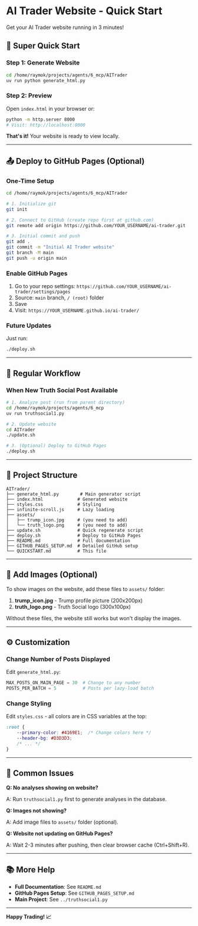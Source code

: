 # AI Trader Website - Quick Start

Get your AI Trader website running in 3 minutes!

## 🚀 Super Quick Start

### Step 1: Generate Website

```bash
cd /home/raymok/projects/agents/6_mcp/AITrader
uv run python generate_html.py
```

### Step 2: Preview

Open `index.html` in your browser or:

```bash
python -m http.server 8000
# Visit: http://localhost:8000
```

**That's it!** Your website is ready to view locally.

---

## 📤 Deploy to GitHub Pages (Optional)

### One-Time Setup

```bash
cd /home/raymok/projects/agents/6_mcp/AITrader

# 1. Initialize git
git init

# 2. Connect to GitHub (create repo first at github.com)
git remote add origin https://github.com/YOUR_USERNAME/ai-trader.git

# 3. Initial commit and push
git add .
git commit -m "Initial AI Trader website"
git branch -M main
git push -u origin main
```

### Enable GitHub Pages

1. Go to your repo settings: `https://github.com/YOUR_USERNAME/ai-trader/settings/pages`
2. Source: `main` branch, `/ (root)` folder
3. Save
4. Visit: `https://YOUR_USERNAME.github.io/ai-trader/`

### Future Updates

Just run:
```bash
./deploy.sh
```

---

## 🔄 Regular Workflow

### When New Truth Social Post Available

```bash
# 1. Analyze post (run from parent directory)
cd /home/raymok/projects/agents/6_mcp
uv run truthsocial1.py

# 2. Update website
cd AITrader
./update.sh

# 3. (Optional) Deploy to GitHub Pages
./deploy.sh
```

---

## 📁 Project Structure

```
AITrader/
├── generate_html.py        # Main generator script
├── index.html             # Generated website
├── styles.css             # Styling
├── infinite-scroll.js     # Lazy loading
├── assets/
│   ├── trump_icon.jpg     # (you need to add)
│   └── truth_logo.png     # (you need to add)
├── update.sh              # Quick regenerate script
├── deploy.sh              # Deploy to GitHub Pages
├── README.md              # Full documentation
├── GITHUB_PAGES_SETUP.md  # Detailed GitHub setup
└── QUICKSTART.md          # This file
```

---

## 📸 Add Images (Optional)

To show images on the website, add these files to `assets/` folder:

1. **trump_icon.jpg** - Trump profile picture (200x200px)
2. **truth_logo.png** - Truth Social logo (300x100px)

Without these files, the website still works but won't display the images.

---

## ⚙️ Customization

### Change Number of Posts Displayed

Edit `generate_html.py`:

```python
MAX_POSTS_ON_MAIN_PAGE = 30  # Change to any number
POSTS_PER_BATCH = 5          # Posts per lazy-load batch
```

### Change Styling

Edit `styles.css` - all colors are in CSS variables at the top:

```css
:root {
    --primary-color: #4169E1;  /* Change colors here */
    --header-bg: #D3D3D3;
    /* ... */
}
```

---

## 🐛 Common Issues

**Q: No analyses showing on website?**

A: Run `truthsocial1.py` first to generate analyses in the database.

**Q: Images not showing?**

A: Add image files to `assets/` folder (optional).

**Q: Website not updating on GitHub Pages?**

A: Wait 2-3 minutes after pushing, then clear browser cache (Ctrl+Shift+R).

---

## 📚 More Help

- **Full Documentation**: See `README.md`
- **GitHub Pages Setup**: See `GITHUB_PAGES_SETUP.md`
- **Main Project**: See `../truthsocial1.py`

---

**Happy Trading! 📈**

